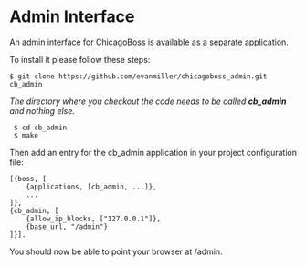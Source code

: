 # Admin Interface

An admin interface for ChicagoBoss is available as a separate application.

To install it please follow these steps:

    $ git clone https://github.com/evanmiller/chicagoboss_admin.git cb_admin

_The directory where you checkout the code needs to be called **cb_admin** and nothing else._

     $ cd cb_admin
     $ make

Then add an entry for the cb_admin application in your project configuration file:


    [{boss, [
        {applications, [cb_admin, ...]},
        ...
    ]},
    {cb_admin, [
        {allow_ip_blocks, ["127.0.0.1"]},
        {base_url, "/admin"}
    ]}].

You should now be able to point your browser at /admin.
